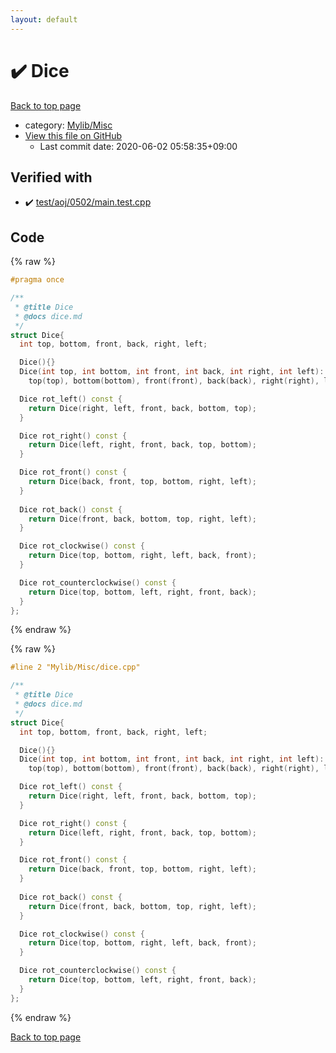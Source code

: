 ```yaml
---
layout: default
---
```


<!-- mathjax config similar to math.stackexchange -->
<script type="text/javascript" async
  src="https://cdnjs.cloudflare.com/ajax/libs/mathjax/2.7.5/MathJax.js?config=TeX-MML-AM_CHTML">
</script>
<script type="text/x-mathjax-config">
  MathJax.Hub.Config({
    TeX: { equationNumbers: { autoNumber: "AMS" }},
    tex2jax: {
      inlineMath: [ ['$','$'] ],
      processEscapes: true
    },
    "HTML-CSS": { matchFontHeight: false },
    displayAlign: "left",
    displayIndent: "2em"
  });
</script>

<script type="text/javascript" src="https://cdnjs.cloudflare.com/ajax/libs/jquery/3.4.1/jquery.min.js"></script>
<script src="https://cdn.jsdelivr.net/npm/jquery-balloon-js@1.1.2/jquery.balloon.min.js" integrity="sha256-ZEYs9VrgAeNuPvs15E39OsyOJaIkXEEt10fzxJ20+2I=" crossorigin="anonymous"></script>
<script type="text/javascript" src="../../../assets/js/copy-button.js"></script>
<link rel="stylesheet" href="../../../assets/css/copy-button.css" />


# :heavy_check_mark: Dice

<a href="../../../index.html">Back to top page</a>

* category: <a href="../../../index.html#3aaad417c82174440088b5eea559262a">Mylib/Misc</a>
* <a href="{{ site.github.repository_url }}/blob/master/Mylib/Misc/dice.cpp">View this file on GitHub</a>
    - Last commit date: 2020-06-02 05:58:35+09:00




## Verified with

* :heavy_check_mark: <a href="../../../verify/test/aoj/0502/main.test.cpp.html">test/aoj/0502/main.test.cpp</a>


## Code

<a id="unbundled"></a>
{% raw %}
```cpp
#pragma once

/**
 * @title Dice
 * @docs dice.md
 */
struct Dice{
  int top, bottom, front, back, right, left;

  Dice(){}
  Dice(int top, int bottom, int front, int back, int right, int left):
    top(top), bottom(bottom), front(front), back(back), right(right), left(left){}

  Dice rot_left() const {
    return Dice(right, left, front, back, bottom, top);
  }

  Dice rot_right() const {
    return Dice(left, right, front, back, top, bottom);
  }

  Dice rot_front() const {
    return Dice(back, front, top, bottom, right, left);
  }
  
  Dice rot_back() const {
    return Dice(front, back, bottom, top, right, left);
  }

  Dice rot_clockwise() const {
    return Dice(top, bottom, right, left, back, front);
  }

  Dice rot_counterclockwise() const {
    return Dice(top, bottom, left, right, front, back);
  }
};

```
{% endraw %}

<a id="bundled"></a>
{% raw %}
```cpp
#line 2 "Mylib/Misc/dice.cpp"

/**
 * @title Dice
 * @docs dice.md
 */
struct Dice{
  int top, bottom, front, back, right, left;

  Dice(){}
  Dice(int top, int bottom, int front, int back, int right, int left):
    top(top), bottom(bottom), front(front), back(back), right(right), left(left){}

  Dice rot_left() const {
    return Dice(right, left, front, back, bottom, top);
  }

  Dice rot_right() const {
    return Dice(left, right, front, back, top, bottom);
  }

  Dice rot_front() const {
    return Dice(back, front, top, bottom, right, left);
  }
  
  Dice rot_back() const {
    return Dice(front, back, bottom, top, right, left);
  }

  Dice rot_clockwise() const {
    return Dice(top, bottom, right, left, back, front);
  }

  Dice rot_counterclockwise() const {
    return Dice(top, bottom, left, right, front, back);
  }
};

```
{% endraw %}

<a href="../../../index.html">Back to top page</a>

